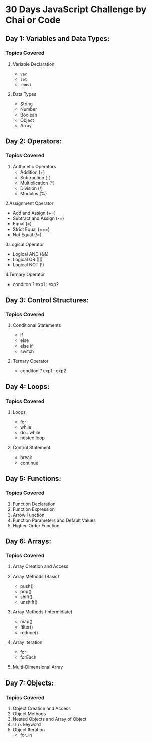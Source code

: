 # 30 Days JavaScript Challenge by Chai or Code

## Day 1: Variables and Data Types:

### Topics Covered
1. Variable Declaration
   - `var`
   - `let`
   - `const`

2. Data Types
   - String
   - Number
   - Boolean
   - Object
   - Array

## Day 2: Operators:

### Topics Covered
1. Arithmetic Operators
   - Addition (+)
   - Subtraction (-)
   - Multiplication (*)
   - Division (/)
   - Modulus (%)

2.Assignment Operator
   - Add and Assign (+=)
   - Subtract and Assign (-=)
   - Equal (=)
   - Strict Equal (===)
   - Not Equal (!=)

3.Logical Operator
   - Logical AND (&&)
   - Logical OR (||)
   - Logical NOT (!)

4.Ternary Operator
   - conditon ? exp1 : exp2

## Day 3: Control Structures:

### Topics Covered
1. Conditional Statements
   - if
   - else
   - else if
   - switch

2. Ternary Operator
   - conditon ? exp1 : exp2

## Day 4: Loops:

### Topics Covered
1. Loops
   - for
   - while
   - do...while
   - nested loop

2. Control Statement
   - break
   - continue 

## Day 5: Functions:

### Topics Covered
1. Function Declaration
2. Function Expression
3. Arrow Function 
4. Function Parameters and Default Values
5. Higher-Order Function

## Day 6: Arrays:

### Topics Covered
1. Array Creation and Access

2. Array Methods (Basic)
   - push()
   - pop()
   - shift()
   - unshift()

3. Array Methods (Intermidiate) 
   - map()
   - filter()
   - reduce()

4. Array Iteration
   - for
   - forEach

5. Multi-Dimensional Array

## Day 7: Objects:

### Topics Covered
1. Object Creation and Access
2. Object Methods
3. Nested Objects and Array of Object 
4. `this` keyword
5. Object Iteration
   - for..in